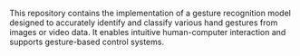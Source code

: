 








This repository contains the implementation of a gesture recognition model designed to accurately identify and classify various hand gestures from images or video data. It enables intuitive human-computer interaction and supports gesture-based control systems.
